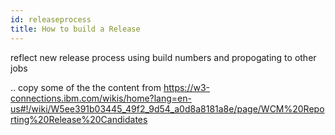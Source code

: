 ```yaml
---
id: releaseprocess
title: How to build a Release
---
```


reflect new release process using build numbers and propogating to other jobs

.. copy some of the the content  from https://w3-connections.ibm.com/wikis/home?lang=en-us#!/wiki/W5ee391b03445_49f2_9d54_a0d8a8181a8e/page/WCM%20Reporting%20Release%20Candidates
